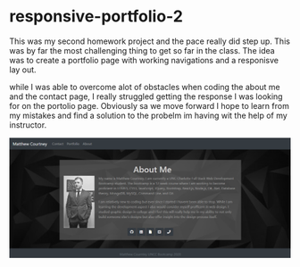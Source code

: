 # responsive-portfolio-2

<p>
    This was my second homework project and the pace really did step up. This was by far the most challenging thing to get so far in the class.
    The idea was to create a portfolio page with working navigations and a responisve lay out. 
</p>
<p>
    while I was able to overcome alot of obstacles when coding the about me and the contact page, I really struggled getting the response I was looking for on 
    the portolio page. Obviously sa we move forward I hope to learn from my mistakes and find a solution to the probelm im having wit the help of my instructor.
</p>

<img src="assets/Capture10.PNG" alt="img1">
